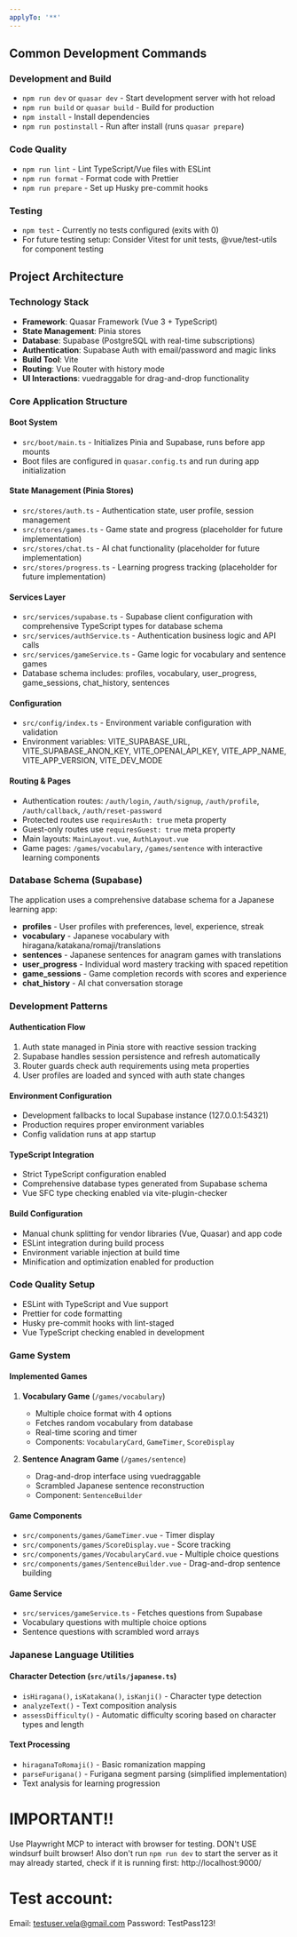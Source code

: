 ```yaml
---
applyTo: '**'
---
```


## Common Development Commands

### Development and Build

- `npm run dev` or `quasar dev` - Start development server with hot reload
- `npm run build` or `quasar build` - Build for production
- `npm install` - Install dependencies
- `npm run postinstall` - Run after install (runs `quasar prepare`)

### Code Quality

- `npm run lint` - Lint TypeScript/Vue files with ESLint
- `npm run format` - Format code with Prettier
- `npm run prepare` - Set up Husky pre-commit hooks

### Testing

- `npm test` - Currently no tests configured (exits with 0)
- For future testing setup: Consider Vitest for unit tests, @vue/test-utils for component testing

## Project Architecture

### Technology Stack

- **Framework**: Quasar Framework (Vue 3 + TypeScript)
- **State Management**: Pinia stores
- **Database**: Supabase (PostgreSQL with real-time subscriptions)
- **Authentication**: Supabase Auth with email/password and magic links
- **Build Tool**: Vite
- **Routing**: Vue Router with history mode
- **UI Interactions**: vuedraggable for drag-and-drop functionality

### Core Application Structure

#### Boot System

- `src/boot/main.ts` - Initializes Pinia and Supabase, runs before app mounts
- Boot files are configured in `quasar.config.ts` and run during app initialization

#### State Management (Pinia Stores)

- `src/stores/auth.ts` - Authentication state, user profile, session management
- `src/stores/games.ts` - Game state and progress (placeholder for future implementation)
- `src/stores/chat.ts` - AI chat functionality (placeholder for future implementation)
- `src/stores/progress.ts` - Learning progress tracking (placeholder for future implementation)

#### Services Layer

- `src/services/supabase.ts` - Supabase client configuration with comprehensive TypeScript types for database schema
- `src/services/authService.ts` - Authentication business logic and API calls
- `src/services/gameService.ts` - Game logic for vocabulary and sentence games
- Database schema includes: profiles, vocabulary, user_progress, game_sessions, chat_history, sentences

#### Configuration

- `src/config/index.ts` - Environment variable configuration with validation
- Environment variables: VITE_SUPABASE_URL, VITE_SUPABASE_ANON_KEY, VITE_OPENAI_API_KEY, VITE_APP_NAME, VITE_APP_VERSION, VITE_DEV_MODE

#### Routing & Pages

- Authentication routes: `/auth/login`, `/auth/signup`, `/auth/profile`, `/auth/callback`, `/auth/reset-password`
- Protected routes use `requiresAuth: true` meta property
- Guest-only routes use `requiresGuest: true` meta property
- Main layouts: `MainLayout.vue`, `AuthLayout.vue`
- Game pages: `/games/vocabulary`, `/games/sentence` with interactive learning components

### Database Schema (Supabase)

The application uses a comprehensive database schema for a Japanese learning app:

- **profiles** - User profiles with preferences, level, experience, streak
- **vocabulary** - Japanese vocabulary with hiragana/katakana/romaji/translations
- **sentences** - Japanese sentences for anagram games with translations
- **user_progress** - Individual word mastery tracking with spaced repetition
- **game_sessions** - Game completion records with scores and experience
- **chat_history** - AI chat conversation storage

### Development Patterns

#### Authentication Flow

1. Auth state managed in Pinia store with reactive session tracking
2. Supabase handles session persistence and refresh automatically
3. Router guards check auth requirements using meta properties
4. User profiles are loaded and synced with auth state changes

#### Environment Configuration

- Development fallbacks to local Supabase instance (127.0.0.1:54321)
- Production requires proper environment variables
- Config validation runs at app startup

#### TypeScript Integration

- Strict TypeScript configuration enabled
- Comprehensive database types generated from Supabase schema
- Vue SFC type checking enabled via vite-plugin-checker

#### Build Configuration

- Manual chunk splitting for vendor libraries (Vue, Quasar) and app code
- ESLint integration during build process
- Environment variable injection at build time
- Minification and optimization enabled for production

### Code Quality Setup

- ESLint with TypeScript and Vue support
- Prettier for code formatting
- Husky pre-commit hooks with lint-staged
- Vue TypeScript checking enabled in development

### Game System

#### Implemented Games

1. **Vocabulary Game** (`/games/vocabulary`)
   - Multiple choice format with 4 options
   - Fetches random vocabulary from database
   - Real-time scoring and timer
   - Components: `VocabularyCard`, `GameTimer`, `ScoreDisplay`

2. **Sentence Anagram Game** (`/games/sentence`)
   - Drag-and-drop interface using vuedraggable
   - Scrambled Japanese sentence reconstruction
   - Component: `SentenceBuilder`

#### Game Components

- `src/components/games/GameTimer.vue` - Timer display
- `src/components/games/ScoreDisplay.vue` - Score tracking
- `src/components/games/VocabularyCard.vue` - Multiple choice questions
- `src/components/games/SentenceBuilder.vue` - Drag-and-drop sentence building

#### Game Service

- `src/services/gameService.ts` - Fetches questions from Supabase
- Vocabulary questions with multiple choice options
- Sentence questions with scrambled word arrays

### Japanese Language Utilities

#### Character Detection (`src/utils/japanese.ts`)

- `isHiragana()`, `isKatakana()`, `isKanji()` - Character type detection
- `analyzeText()` - Text composition analysis
- `assessDifficulty()` - Automatic difficulty scoring based on character types and length

#### Text Processing

- `hiraganaToRomaji()` - Basic romanization mapping
- `parseFurigana()` - Furigana segment parsing (simplified implementation)
- Text analysis for learning progression

# IMPORTANT!!

Use Playwright MCP to interact with browser for testing. DON't USE windsurf built browser! Also don't run `npm run dev` to start the server as it may already started, check if it is running first: http://localhost:9000/

# Test account:

Email: testuser.vela@gmail.com
Password: TestPass123!
